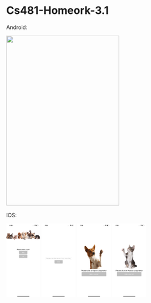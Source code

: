 # Cs481-Homeork-3.1



Android:

<img src="hhttps://github.com/Spageddy/Cs481-Homework-3.1/blob/master/Images/android.gif?raw=true" width="300" height="450">

IOS:

<img src="https://github.com/Spageddy/Cs481-Homework-3.1/blob/master/Images/ios-1.png?raw=true" width="90" height="195">
<img src="https://github.com/Spageddy/Cs481-Homework-3.1/blob/master/Images/ios-2.png?raw=true" width="90" height="195">
<img src="https://github.com/Spageddy/Cs481-Homework-3.1/blob/master/Images/ios-3.png?raw=true" width="90" height="195">
<img src="https://github.com/Spageddy/Cs481-Homework-3.1/blob/master/Images/ios-4.png?raw=true" width="90" height="195">
